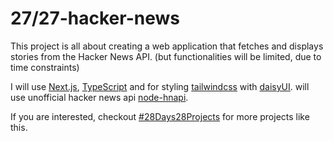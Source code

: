 # 27/27-hacker-news

This project is all about creating a web application that fetches and displays stories from the Hacker News API. (but functionalities will be limited, due to time constraints)

I will use [Next.js](https://nextjs.org/), [TypeScript](https://www.typescriptlang.org/) and for styling [tailwindcss](https://tailwindcss.com/) with [daisyUI](https://daisyui.com/). will use unofficial hacker news api [node-hnapi](https://github.com/cheeaun/node-hnapi/).

If you are interested, checkout [#28Days28Projects](https://github.com/kruzkasu223/28Days28Projects) for more projects like this.
